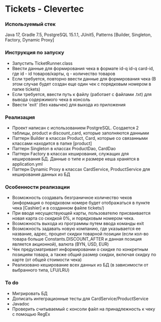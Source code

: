 # Tickets - Clevertec
### Используемый стек
Java 17, Gradle 7.5, PostgreSQL 15.1.1, JUnit5, Patterns [Builder, Singleton, Factory, Dynamic Proxy]
### Инструкция по запуску
- Запустить TicketRunner.class
- Ввести данные для формирования чека в формате id-q id-q card-id, где id - id товаров/карты, q - количество товаров
- Если требуется, повторно ввести данные для формирования чека (В этом случае будет создан еще один чек с порядковым номером в папке tickets)
- Если требуется, ввести путь к файлу (работает с файлами .txt) для вывода содержимого чека в консоль
- Ввести 'exit' (без кавычек) для выхода из приложения
### Реализация
- Проект написан с использованием PostgreSQL. Создается 2 таблицы, product и discount_card, которые заполняются данными
- Паттерн Builder в классах Product, Card, которые со связанными классами находится в папке [product]
- Паттерн Singleton в классах ProductDao, CardDao
- Паттерн Factory в классах кеширования, служащих для кеширования БД. Данные о типе и размере кеша хранятся в application.yml
- Паттерн Dynamic Proxy в классах CardService, ProductService для кеширования данных из БД
### Особенности реализации
- Возможность создавать безграничное количество чеков (информация о порядковом номере будет отображаться в пункте чека [Cashier] и в созданном файле tickets/)
- При вводе несуществующей карты, пользователю присваивается новая карта со скидкой 0%, и порядковым номером чека.
- Возможность выхода из программы путем ввода команды exit
- Возможность задавать новую компанию, где указывается ее название, адрес, процент скидки товарной позиции (если кол-во товара больше Constants.DISCOUNT_AFTER и данная позиция является акционной), валюта (BYN, USD, EUR)
- Чек предусматривает информировании о скидке по конкретным позициям товара, а также общий размер скидки, включая скидку по карте (от общей стоимости чека)
- Реализовано кеширование всех данных из БД (в зависимости от выбранного типа, LFU/LRU)
### To do
- Мигрировать БД
- Дописать интеграционные тесты для CardService/ProductService
- Javadoc
- Проверить считываемый с консоли файл на принадлежность к чеку с помощью RegEx
